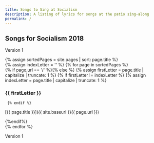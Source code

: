 ```yaml
---
title: Songs to Sing at Socialism
description: A listing of lyrics for songs at the patio sing-along
permalink: /
---
```

## Songs for Socialism 2018

Version 1

{% assign sortedPages = site.pages | sort: page.title %}  
{% assign indexLetter = '' %}
{% for page in sortedPages %}  
   {% if page.url == '/' %}{% else %}
     {% assign firstLetter = page.title | capitalize | truncate: 1 %}
     {% if firstLetter != indexLetter %}
       {% assign indexLetter = page.title | capitalize | truncate: 1 %}

### {{ firstLetter }}

     {% endif %}

[{{ page.title }}]({{ site.baseurl }}{{ page.url }})
    
  {%endif%}  
{% endfor %}

Version 1
